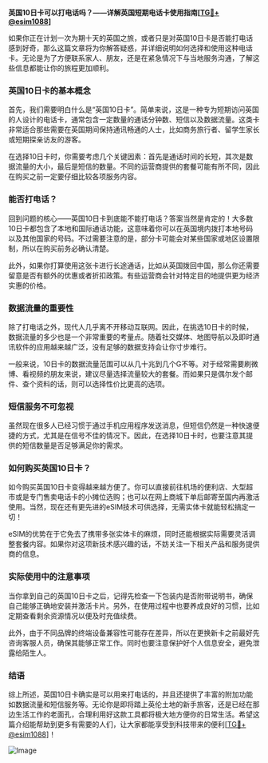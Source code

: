 **英国10日卡可以打电话吗？——详解英国短期电话卡使用指南[[TG💪+ @esim1088](https://t.me/s/esim1088)]**

如果你正在计划一次为期十天的英国之旅，或者只是对英国10日卡是否能打电话感到好奇，那么这篇文章将为你解答疑惑，并详细说明如何选择和使用这种电话卡。无论是为了方便联系家人、朋友，还是在紧急情况下与当地服务沟通，了解这些信息都能让你的旅程更加顺利。

### 英国10日卡的基本概念

首先，我们需要明白什么是“英国10日卡”。简单来说，这是一种专为短期访问英国的人设计的电话卡，通常包含一定数量的通话分钟数、短信以及数据流量。这类卡非常适合那些需要在英国期间保持通讯畅通的人士，比如商务旅行者、留学生家长或短期探亲访友的游客。

在选择10日卡时，你需要考虑几个关键因素：首先是通话时间的长短，其次是数据流量的大小，最后是短信的数量。不同的运营商提供的套餐可能有所不同，因此在购买之前一定要仔细比较各项服务内容。

### 能否打电话？

回到问题的核心——英国10日卡到底能不能打电话？答案当然是肯定的！大多数10日卡都包含了本地和国际通话功能，这意味着你可以在英国境内拨打本地号码以及其他国家的号码。不过需要注意的是，部分卡可能会对某些国家或地区设置限制，所以在购买前务必确认清楚。

此外，如果你打算使用这张卡进行长途通话，比如从英国拨回中国，那么你还需要留意是否有额外的优惠或者折扣政策。有些运营商会针对特定目的地提供更为经济实惠的价格。

### 数据流量的重要性

除了打电话之外，现代人几乎离不开移动互联网。因此，在挑选10日卡的时候，数据流量的多少也是一个非常重要的考量点。随着社交媒体、地图导航以及即时通讯软件的应用越来越广泛，没有足够的数据支持会让你寸步难行。

一般来说，10日卡的数据流量范围可以从几十兆到几个G不等。对于经常需要刷微博、看视频的朋友来说，建议尽量选择流量较大的套餐。而如果只是偶尔发个邮件、查个资料的话，则可以选择性价比更高的选项。

### 短信服务不可忽视

虽然现在很多人已经习惯于通过手机应用程序发送消息，但短信仍然是一种快速便捷的方式，尤其是在信号不佳的情况下。因此，在选择10日卡时，也要注意其提供的短信数量是否足够满足你的需求。

### 如何购买英国10日卡？

如今购买英国10日卡变得越来越方便了。你可以直接前往机场的便利店、大型超市或是专门售卖电话卡的小摊位选购；也可以在网上商城下单后邮寄至国内再激活使用。当然，现在还有更先进的eSIM技术可供选择，无需实体卡就能轻松搞定一切！

eSIM的优势在于它免去了携带多张实体卡的麻烦，同时还能根据实际需要灵活调整套餐内容。如果你对这项新技术感兴趣的话，不妨关注一下相关产品和服务提供商的信息。

### 实际使用中的注意事项

当你拿到自己的英国10日卡之后，记得先检查一下包装内是否附带说明书，确保自己能够正确地安装并激活卡片。另外，在使用过程中也要养成良好的习惯，比如定期查看剩余资源情况以便及时充值续费。

此外，由于不同品牌的终端设备兼容性可能存在差异，所以在更换新卡之前最好先咨询客服人员，确保其能够正常工作。同时也要注意保护好个人信息安全，避免泄露给陌生人。

### 结语

综上所述，英国10日卡确实是可以用来打电话的，并且还提供了丰富的附加功能如数据流量和短信服务等。无论你是即将踏上英伦土地的新手旅客，还是已经在那边生活工作的老面孔，合理利用好这款工具都将极大地方便你的日常生活。希望这篇介绍能帮助到更多有需要的人们，让大家都能享受到科技带来的便利[[TG💪+ @esim1088](https://t.me/s/esim1088)]！

![Image](https://i.postimg.cc/4NQfJmqS/Snipaste-2025-05-13-00-14-12.png)